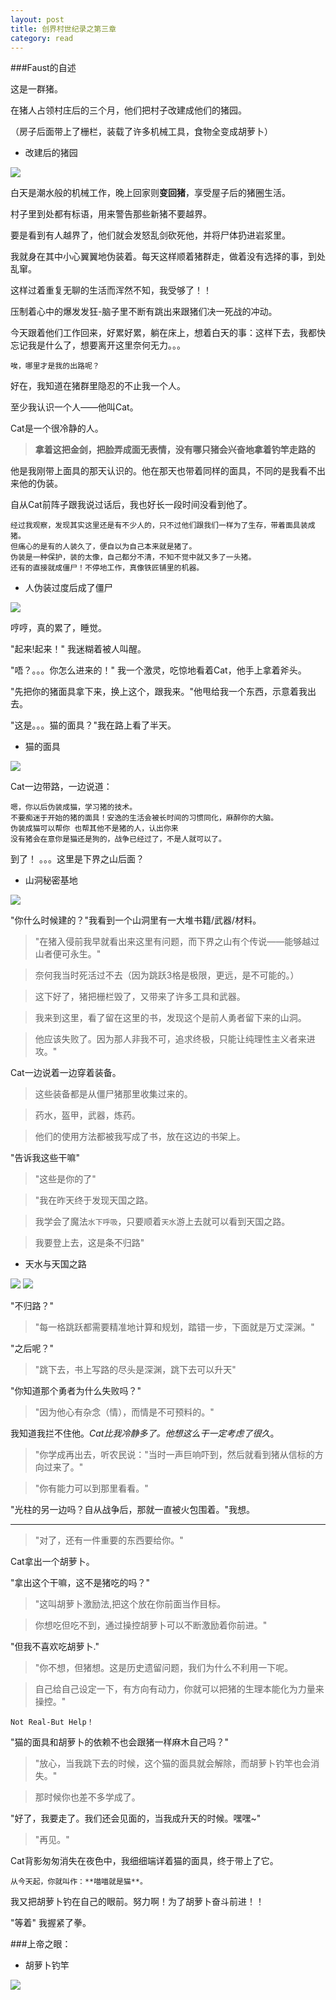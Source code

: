 ```yaml
---
layout: post
title: 创界村世纪录之第三章
category: read
---
```

###Faust的自述

这是一群猪。

在猪人占领村庄后的三个月，他们把村子改建成他们的猪园。

（房子后面带上了栅栏，装载了许多机械工具，食物全变成胡萝卜）

- 改建后的猪园

<img class="cover" src="/images/2014/10/read/MC-CJC/2014-10-02_12.27.24.jpg" />

白天是潮水般的机械工作，晚上回家则**变回猪**，享受屋子后的猪圈生活。

村子里到处都有标语，用来警告那些新猪不要越界。

要是看到有人越界了，他们就会发怒乱剑砍死他，并将尸体扔进岩浆里。

我就身在其中小心翼翼地伪装着。每天这样顺着猪群走，做着没有选择的事，到处乱窜。

这样过着重复无聊的生活而浑然不知，我受够了！！

压制着心中的爆发发狂-脑子里不断有跳出来跟猪们决一死战的冲动。

今天跟着他们工作回来，好累好累，躺在床上，想着白天的事：这样下去，我都快忘记我是什么了，想要离开这里奈何无力。。。

`唉，哪里才是我的出路呢？`

好在，我知道在猪群里隐忍的不止我一个人。

至少我认识一个人——他叫Cat。

Cat是一个很冷静的人。

>**拿着这把金剑，把脸弄成面无表情，没有哪只猪会兴奋地拿着钓竿走路的**

他是我刚带上面具的那天认识的。他在那天也带着同样的面具，不同的是我看不出来他的伪装。

自从Cat前阵子跟我说过话后，我也好长一段时间没看到他了。

```
经过我观察，发现其实这里还是有不少人的，只不过他们跟我们一样为了生存，带着面具装成猪。
但痛心的是有的人装久了，便自以为自己本来就是猪了。
伪装是一种保护，装的太像，自己都分不清，不知不觉中就又多了一头猪。
还有的直接就成僵尸！不停地工作，真像铁匠铺里的机器。
```
- 人伪装过度后成了僵尸

<img class="cover" src="/images/2014/10/read/MC-CJC/Zombie_Villager.jpg" />

哼哼，真的累了，睡觉。

"起来!起来！" 我迷糊着被人叫醒。

"唔？。。。你怎么进来的！" 我一个激灵，吃惊地看着Cat，他手上拿着斧头。

"先把你的猪面具拿下来，换上这个，跟我来。"他甩给我一个东西，示意着我出去。

"这是。。。猫的面具？"我在路上看了半天。

- 猫的面具

<img class="cover" src="/images/2014/10/read/MC-CJC/BlackCatFace.jpg" />

Cat一边带路，一边说道：

```
嗯，你以后伪装成猫，学习猪的技术。
不要痴迷于开始的猪的面具！安逸的生活会被长时间的习惯同化，麻醉你的大脑。
伪装成猫可以帮你 也帮其他不是猪的人，认出你来
没有猪会在意你是猫还是狗的，战争已经过了，不是人就可以了。
```

到了！ 。。。这里是下界之山后面？

- 山洞秘密基地

<img class="cover" src="/images/2014/10/read/MC-CJC/2014-10-02_12.49.11.jpg" />

"你什么时候建的？"我看到一个山洞里有一大堆书籍/武器/材料。  

>"在猪入侵前我早就看出来这里有问题，而下界之山有个传说——能够越过山者便可永生。"

>奈何我当时死活过不去（因为跳跃3格是极限，更远，是不可能的。）

>这下好了，猪把栅栏毁了，又带来了许多工具和武器。

>我来到这里，看了留在这里的书，发现这个是前人勇者留下来的山洞。

>他应该失败了。因为那人非我不可，追求终极，只能让纯理性主义者来进攻。"

Cat一边说着一边穿着装备。

>这些装备都是从僵尸猪那里收集过来的。

>药水，盔甲，武器，炼药。

>他们的使用方法都被我写成了书，放在这边的书架上。

"告诉我这些干嘛"

>"这些是你的了"

>"我在昨天终于发现天国之路。

>我学会了魔法`水下呼吸`，只要顺着`天水`游上去就可以看到天国之路。

>我要登上去，这是条不归路"

- 天水与天国之路

<img class="cover" src="/images/2014/10/read/MC-CJC/2014-10-02_12.53.16.jpg" />

<img class="cover" src="/images/2014/10/read/MC-CJC/2014-10-02_12.55.29.jpg" />

"不归路？"

>"每一格跳跃都需要精准地计算和规划，踏错一步，下面就是万丈深渊。"

"之后呢？"

>"跳下去，书上写路的尽头是深渊，跳下去可以升天"

"你知道那个勇者为什么失败吗？"

>"因为他心有杂念（情），而情是不可预料的。"

我知道我拦不住他。*Cat比我冷静多了。他想这么干一定考虑了很久*。

>"你学成再出去，听农民说："当时一声巨响吓到，然后就看到猪从信标的方向过来了。"

>"你有能力可以到那里看看。"

"光柱的另一边吗？自从战争后，那就一直被火包围着。"我想。

----

>"对了，还有一件重要的东西要给你。"

Cat拿出一个胡萝卜。

"拿出这个干嘛，这不是猪吃的吗？"

>"这叫胡萝卜激励法,把这个放在你前面当作目标。

>你想吃但吃不到，通过操控胡萝卜可以不断激励着你前进。"

"但我不喜欢吃胡萝卜."

>"你不想，但猪想。这是历史遗留问题，我们为什么不利用一下呢。

>自己给自己设定一下，有方向有动力，你就可以把猪的生理本能化为力量来操控。"

`Not Real-But Help！`

"猫的面具和胡萝卜的依赖不也会跟猪一样麻木自己吗？"

>"放心，当我跳下去的时候，这个猫的面具就会解除，而胡萝卜钓竿也会消失。"

>那时候你也差不多学成了。

"好了，我要走了。我们还会见面的，当我成升天的时候。嘿嘿~"

>"再见。"

Cat背影匆匆消失在夜色中，我细细端详着猫的面具，终于带上了它。

`从今天起，你就叫作：**喵喵就是猫**。`

我又把胡萝卜钓在自己的眼前。努力啊！为了胡萝卜奋斗前进！！

"等着"  我握紧了拳。

###上帝之眼：

- 胡萝卜钓竿

<img class="cover" src="/images/2014/10/read/MC-CJC/Grid_Carrot_on_a_Stick.jpg" />

